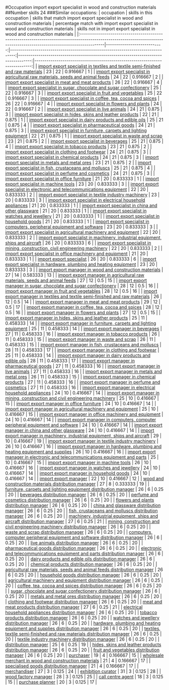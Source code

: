 #Occupation import export specialist in wood and construction materials
##Number skills 24
###Similar occupations:
| occupation                                                                                                                                                              |   skills in this occupation |   skills that match import export specialist in wood and construction materials |   percentage match with import export specialist in wood and construction materials |   skills not in import export specialist in wood and construction materials |
|:------------------------------------------------------------------------------------------------------------------------------------------------------------------------|----------------------------:|--------------------------------------------------------------------------------:|------------------------------------------------------------------------------------:|----------------------------------------------------------------------------:|
| [import export specialist in textiles and textile semi-finished and raw materials](import_export_specialist_in_textiles_and_textile_semi-finished_and_raw_materials.md) |                          23 |                                                                              22 |                                                                            0.916667 |                                                                           1 |
| [import export specialist in agricultural raw materials, seeds and animal feeds](import_export_specialist_in_agricultural_raw_materials,_seeds_and_animal_feeds.md)     |                          24 |                                                                              22 |                                                                            0.916667 |                                                                           2 |
| [import export specialist in meat and meat products](import_export_specialist_in_meat_and_meat_products.md)                                                             |                          26 |                                                                              22 |                                                                            0.916667 |                                                                           4 |
| [import export specialist in sugar, chocolate and sugar confectionery](import_export_specialist_in_sugar,_chocolate_and_sugar_confectionery.md)                         |                          25 |                                                                              22 |                                                                            0.916667 |                                                                           3 |
| [import export specialist in fruit and vegetables](import_export_specialist_in_fruit_and_vegetables.md)                                                                 |                          25 |                                                                              22 |                                                                            0.916667 |                                                                           3 |
| [import export specialist in coffee, tea, cocoa and spices](import_export_specialist_in_coffee,_tea,_cocoa_and_spices.md)                                               |                          26 |                                                                              22 |                                                                            0.916667 |                                                                           4 |
| [import export specialist in flowers and plants](import_export_specialist_in_flowers_and_plants.md)                                                                     |                          24 |                                                                              22 |                                                                            0.916667 |                                                                           2 |
| [import export specialist in live animals](import_export_specialist_in_live_animals.md)                                                                                 |                          24 |                                                                              21 |                                                                            0.875    |                                                                           3 |
| [import export specialist in hides, skins and leather products](import_export_specialist_in_hides,_skins_and_leather_products.md)                                       |                          22 |                                                                              21 |                                                                            0.875    |                                                                           1 |
| [import export specialist in dairy products and edible oils](import_export_specialist_in_dairy_products_and_edible_oils.md)                                             |                          25 |                                                                              21 |                                                                            0.875    |                                                                           4 |
| [import export specialist in pharmaceutical goods](import_export_specialist_in_pharmaceutical_goods.md)                                                                 |                          24 |                                                                              21 |                                                                            0.875    |                                                                           3 |
| [import export specialist in furniture, carpets and lighting equipment](import_export_specialist_in_furniture,_carpets_and_lighting_equipment.md)                       |                          22 |                                                                              21 |                                                                            0.875    |                                                                           1 |
| [import export specialist in waste and scrap](import_export_specialist_in_waste_and_scrap.md)                                                                           |                          23 |                                                                              21 |                                                                            0.875    |                                                                           2 |
| [import export specialist in beverages](import_export_specialist_in_beverages.md)                                                                                       |                          25 |                                                                              21 |                                                                            0.875    |                                                                           4 |
| [import export specialist in tobacco products](import_export_specialist_in_tobacco_products.md)                                                                         |                          23 |                                                                              21 |                                                                            0.875    |                                                                           2 |
| [import export specialist in clothing and footwear](import_export_specialist_in_clothing_and_footwear.md)                                                               |                          24 |                                                                              21 |                                                                            0.875    |                                                                           3 |
| [import export specialist in chemical products](import_export_specialist_in_chemical_products.md)                                                                       |                          24 |                                                                              21 |                                                                            0.875    |                                                                           3 |
| [import export specialist in metals and metal ores](import_export_specialist_in_metals_and_metal_ores.md)                                                               |                          23 |                                                                              21 |                                                                            0.875    |                                                                           2 |
| [import export specialist in  fish, crustaceans and molluscs](import_export_specialist_in__fish,_crustaceans_and_molluscs.md)                                           |                          25 |                                                                              21 |                                                                            0.875    |                                                                           4 |
| [import export specialist in perfume and cosmetics](import_export_specialist_in_perfume_and_cosmetics.md)                                                               |                          24 |                                                                              21 |                                                                            0.875    |                                                                           3 |
| [import export specialist in office furniture](import_export_specialist_in_office_furniture.md)                                                                         |                          21 |                                                                              20 |                                                                            0.833333 |                                                                           1 |
| [import export specialist in machine tools](import_export_specialist_in_machine_tools.md)                                                                               |                          23 |                                                                              20 |                                                                            0.833333 |                                                                           3 |
| [import export specialist in electronic and telecommunications equipment](import_export_specialist_in_electronic_and_telecommunications_equipment.md)                   |                          22 |                                                                              20 |                                                                            0.833333 |                                                                           2 |
| [import export specialist in textile industry machinery](import_export_specialist_in_textile_industry_machinery.md)                                                     |                          23 |                                                                              20 |                                                                            0.833333 |                                                                           3 |
| [import export specialist in electrical household appliances](import_export_specialist_in_electrical_household_appliances.md)                                           |                          21 |                                                                              20 |                                                                            0.833333 |                                                                           1 |
| [import export specialist in china and other glassware](import_export_specialist_in_china_and_other_glassware.md)                                                       |                          21 |                                                                              20 |                                                                            0.833333 |                                                                           1 |
| [import export specialist in watches and jewellery](import_export_specialist_in_watches_and_jewellery.md)                                                               |                          21 |                                                                              20 |                                                                            0.833333 |                                                                           1 |
| [import export specialist in household goods](import_export_specialist_in_household_goods.md)                                                                           |                          21 |                                                                              20 |                                                                            0.833333 |                                                                           1 |
| [import export specialist in computers, peripheral equipment and software](import_export_specialist_in_computers,_peripheral_equipment_and_software.md)                 |                          23 |                                                                              20 |                                                                            0.833333 |                                                                           3 |
| [import export specialist in agricultural machinery and equipment](import_export_specialist_in_agricultural_machinery_and_equipment.md)                                 |                          22 |                                                                              20 |                                                                            0.833333 |                                                                           2 |
| [import export specialist in machinery, industrial equipment, ships and aircraft](import_export_specialist_in_machinery,_industrial_equipment,_ships_and_aircraft.md)   |                          26 |                                                                              20 |                                                                            0.833333 |                                                                           6 |
| [import export specialist in mining, construction, civil engineering machinery](import_export_specialist_in_mining,_construction,_civil_engineering_machinery.md)       |                          22 |                                                                              20 |                                                                            0.833333 |                                                                           2 |
| [import export specialist in office machinery and equipment](import_export_specialist_in_office_machinery_and_equipment.md)                                             |                          21 |                                                                              20 |                                                                            0.833333 |                                                                           1 |
| [import export specialist](import_export_specialist.md)                                                                                                                 |                          26 |                                                                              20 |                                                                            0.833333 |                                                                           6 |
| [import export specialist in hardware, plumbing and heating equipment](import_export_specialist_in_hardware,_plumbing_and_heating_equipment.md)                         |                          23 |                                                                              20 |                                                                            0.833333 |                                                                           3 |
| [import export manager in wood and construction materials](import_export_manager_in_wood_and_construction_materials.md)                                                 |                          27 |                                                                              14 |                                                                            0.583333 |                                                                          13 |
| [import export manager in agricultural raw materials, seeds and animal feeds](import_export_manager_in_agricultural_raw_materials,_seeds_and_animal_feeds.md)           |                          27 |                                                                              12 |                                                                            0.5      |                                                                          15 |
| [import export manager in sugar, chocolate and sugar confectionery](import_export_manager_in_sugar,_chocolate_and_sugar_confectionery.md)                               |                          28 |                                                                              12 |                                                                            0.5      |                                                                          16 |
| [import export manager in fruit and vegetables](import_export_manager_in_fruit_and_vegetables.md)                                                                       |                          28 |                                                                              12 |                                                                            0.5      |                                                                          16 |
| [import export manager in textiles and textile semi-finished and raw materials](import_export_manager_in_textiles_and_textile_semi-finished_and_raw_materials.md)       |                          26 |                                                                              12 |                                                                            0.5      |                                                                          14 |
| [import export manager in meat and meat products](import_export_manager_in_meat_and_meat_products.md)                                                                   |                          29 |                                                                              12 |                                                                            0.5      |                                                                          17 |
| [import export manager in coffee, tea, cocoa and spices](import_export_manager_in_coffee,_tea,_cocoa_and_spices.md)                                                     |                          28 |                                                                              12 |                                                                            0.5      |                                                                          16 |
| [import export manager in flowers and plants](import_export_manager_in_flowers_and_plants.md)                                                                           |                          27 |                                                                              12 |                                                                            0.5      |                                                                          15 |
| [import export manager in hides, skins and leather products](import_export_manager_in_hides,_skins_and_leather_products.md)                                             |                          25 |                                                                              11 |                                                                            0.458333 |                                                                          14 |
| [import export manager in furniture, carpets and lighting equipment](import_export_manager_in_furniture,_carpets_and_lighting_equipment.md)                             |                          25 |                                                                              11 |                                                                            0.458333 |                                                                          14 |
| [import export manager in beverages](import_export_manager_in_beverages.md)                                                                                             |                          27 |                                                                              11 |                                                                            0.458333 |                                                                          16 |
| [import export manager in tobacco products](import_export_manager_in_tobacco_products.md)                                                                               |                          26 |                                                                              11 |                                                                            0.458333 |                                                                          15 |
| [import export manager in waste and scrap](import_export_manager_in_waste_and_scrap.md)                                                                                 |                          26 |                                                                              11 |                                                                            0.458333 |                                                                          15 |
| [import export manager in fish, crustaceans and molluscs](import_export_manager_in_fish,_crustaceans_and_molluscs.md)                                                   |                          28 |                                                                              11 |                                                                            0.458333 |                                                                          17 |
| [import export manager in clothing and footwear](import_export_manager_in_clothing_and_footwear.md)                                                                     |                          25 |                                                                              11 |                                                                            0.458333 |                                                                          14 |
| [import export manager in dairy products and edible oils](import_export_manager_in_dairy_products_and_edible_oils.md)                                                   |                          28 |                                                                              11 |                                                                            0.458333 |                                                                          17 |
| [import export manager in pharmaceutical goods](import_export_manager_in_pharmaceutical_goods.md)                                                                       |                          27 |                                                                              11 |                                                                            0.458333 |                                                                          16 |
| [import export manager in live animals](import_export_manager_in_live_animals.md)                                                                                       |                          27 |                                                                              11 |                                                                            0.458333 |                                                                          16 |
| [import export manager in metals and metal ores](import_export_manager_in_metals_and_metal_ores.md)                                                                     |                          26 |                                                                              11 |                                                                            0.458333 |                                                                          15 |
| [import export manager in chemical products](import_export_manager_in_chemical_products.md)                                                                             |                          27 |                                                                              11 |                                                                            0.458333 |                                                                          16 |
| [import export manager in perfume and cosmetics](import_export_manager_in_perfume_and_cosmetics.md)                                                                     |                          27 |                                                                              11 |                                                                            0.458333 |                                                                          16 |
| [import export manager in electrical household appliances](import_export_manager_in_electrical_household_appliances.md)                                                 |                          24 |                                                                              10 |                                                                            0.416667 |                                                                          14 |
| [import export manager in mining, construction and civil engineering machinery](import_export_manager_in_mining,_construction_and_civil_engineering_machinery.md)       |                          25 |                                                                              10 |                                                                            0.416667 |                                                                          15 |
| [import export manager in office furniture](import_export_manager_in_office_furniture.md)                                                                               |                          24 |                                                                              10 |                                                                            0.416667 |                                                                          14 |
| [import export manager in agricultural machinery and equipment](import_export_manager_in_agricultural_machinery_and_equipment.md)                                       |                          25 |                                                                              10 |                                                                            0.416667 |                                                                          15 |
| [import export manager in office machinery and equipment](import_export_manager_in_office_machinery_and_equipment.md)                                                   |                          24 |                                                                              10 |                                                                            0.416667 |                                                                          14 |
| [import export manager in computers, computer peripheral equipment and software](import_export_manager_in_computers,_computer_peripheral_equipment_and_software.md)     |                          24 |                                                                              10 |                                                                            0.416667 |                                                                          14 |
| [import export manager in china and other glassware](import_export_manager_in_china_and_other_glassware.md)                                                             |                          24 |                                                                              10 |                                                                            0.416667 |                                                                          14 |
| [import export manager in machinery, industrial equipment, ships and aircraft](import_export_manager_in_machinery,_industrial_equipment,_ships_and_aircraft.md)         |                          29 |                                                                              10 |                                                                            0.416667 |                                                                          19 |
| [import export manager in textile industry machinery](import_export_manager_in_textile_industry_machinery.md)                                                           |                          26 |                                                                              10 |                                                                            0.416667 |                                                                          16 |
| [import export manager in hardware, plumbing and heating equipment and supplies](import_export_manager_in_hardware,_plumbing_and_heating_equipment_and_supplies.md)     |                          26 |                                                                              10 |                                                                            0.416667 |                                                                          16 |
| [import export manager in electronic and telecommunications equipment and parts](import_export_manager_in_electronic_and_telecommunications_equipment_and_parts.md)     |                          25 |                                                                              10 |                                                                            0.416667 |                                                                          15 |
| [import export manager in machine tools](import_export_manager_in_machine_tools.md)                                                                                     |                          26 |                                                                              10 |                                                                            0.416667 |                                                                          16 |
| [import export manager in watches and jewellery](import_export_manager_in_watches_and_jewellery.md)                                                                     |                          24 |                                                                              10 |                                                                            0.416667 |                                                                          14 |
| [import export manager in household goods](import_export_manager_in_household_goods.md)                                                                                 |                          24 |                                                                              10 |                                                                            0.416667 |                                                                          14 |
| [import export manager](import_export_manager.md)                                                                                                                       |                          22 |                                                                              10 |                                                                            0.416667 |                                                                          12 |
| [wood and construction materials distribution manager](wood_and_construction_materials_distribution_manager.md)                                                         |                          27 |                                                                               8 |                                                                            0.333333 |                                                                          19 |
| [furniture, carpets and lighting equipment distribution manager](furniture,_carpets_and_lighting_equipment_distribution_manager.md)                                     |                          26 |                                                                               6 |                                                                            0.25     |                                                                          20 |
| [beverages distribution manager](beverages_distribution_manager.md)                                                                                                     |                          26 |                                                                               6 |                                                                            0.25     |                                                                          20 |
| [perfume and cosmetics distribution manager](perfume_and_cosmetics_distribution_manager.md)                                                                             |                          26 |                                                                               6 |                                                                            0.25     |                                                                          20 |
| [flowers and plants distribution manager](flowers_and_plants_distribution_manager.md)                                                                                   |                          26 |                                                                               6 |                                                                            0.25     |                                                                          20 |
| [china and glassware distribution manager](china_and_glassware_distribution_manager.md)                                                                                 |                          26 |                                                                               6 |                                                                            0.25     |                                                                          20 |
| [fish, crustaceans and molluscs distribution manager](fish,_crustaceans_and_molluscs_distribution_manager.md)                                                           |                          26 |                                                                               6 |                                                                            0.25     |                                                                          20 |
| [machinery, industrial equipment, ships and aircraft distribution manager](machinery,_industrial_equipment,_ships_and_aircraft_distribution_manager.md)                 |                          27 |                                                                               6 |                                                                            0.25     |                                                                          21 |
| [mining, construction and civil engineering machinery distribution manager](mining,_construction_and_civil_engineering_machinery_distribution_manager.md)               |                          26 |                                                                               6 |                                                                            0.25     |                                                                          20 |
| [waste and scrap distribution manager](waste_and_scrap_distribution_manager.md)                                                                                         |                          26 |                                                                               6 |                                                                            0.25     |                                                                          20 |
| [computers, computer peripheral equipment and software distribution manager](computers,_computer_peripheral_equipment_and_software_distribution_manager.md)             |                          26 |                                                                               6 |                                                                            0.25     |                                                                          20 |
| [live animals distribution manager](live_animals_distribution_manager.md)                                                                                               |                          26 |                                                                               6 |                                                                            0.25     |                                                                          20 |
| [pharmaceutical goods distribution manager](pharmaceutical_goods_distribution_manager.md)                                                                               |                          26 |                                                                               6 |                                                                            0.25     |                                                                          20 |
| [electronic and telecommunications equipment and parts distribution manager](electronic_and_telecommunications_equipment_and_parts_distribution_manager.md)             |                          26 |                                                                               6 |                                                                            0.25     |                                                                          20 |
| [dairy products and edible oils distribution manager](dairy_products_and_edible_oils_distribution_manager.md)                                                           |                          26 |                                                                               6 |                                                                            0.25     |                                                                          20 |
| [chemical products distribution manager](chemical_products_distribution_manager.md)                                                                                     |                          26 |                                                                               6 |                                                                            0.25     |                                                                          20 |
| [agricultural raw materials, seeds and animal feeds distribution manager](agricultural_raw_materials,_seeds_and_animal_feeds_distribution_manager.md)                   |                          26 |                                                                               6 |                                                                            0.25     |                                                                          20 |
| [household goods distribution manager](household_goods_distribution_manager.md)                                                                                         |                          26 |                                                                               6 |                                                                            0.25     |                                                                          20 |
| [agricultural machinery and equipment distribution manager](agricultural_machinery_and_equipment_distribution_manager.md)                                               |                          26 |                                                                               6 |                                                                            0.25     |                                                                          20 |
| [coffee, tea, cocoa and spices distribution manager](coffee,_tea,_cocoa_and_spices_distribution_manager.md)                                                             |                          26 |                                                                               6 |                                                                            0.25     |                                                                          20 |
| [sugar, chocolate and sugar confectionery distribution manager](sugar,_chocolate_and_sugar_confectionery_distribution_manager.md)                                       |                          26 |                                                                               6 |                                                                            0.25     |                                                                          20 |
| [metals and metal ores distribution manager](metals_and_metal_ores_distribution_manager.md)                                                                             |                          26 |                                                                               6 |                                                                            0.25     |                                                                          20 |
| [clothing and footwear distribution manager](clothing_and_footwear_distribution_manager.md)                                                                             |                          26 |                                                                               6 |                                                                            0.25     |                                                                          20 |
| [meat and meat products distribution manager](meat_and_meat_products_distribution_manager.md)                                                                           |                          27 |                                                                               6 |                                                                            0.25     |                                                                          21 |
| [electrical household appliances distribution manager](electrical_household_appliances_distribution_manager.md)                                                         |                          26 |                                                                               6 |                                                                            0.25     |                                                                          20 |
| [tobacco products distribution manager](tobacco_products_distribution_manager.md)                                                                                       |                          26 |                                                                               6 |                                                                            0.25     |                                                                          20 |
| [watches and jewellery distribution manager](watches_and_jewellery_distribution_manager.md)                                                                             |                          26 |                                                                               6 |                                                                            0.25     |                                                                          20 |
| [hardware, plumbing and heating equipment and supplies distribution manager](hardware,_plumbing_and_heating_equipment_and_supplies_distribution_manager.md)             |                          26 |                                                                               6 |                                                                            0.25     |                                                                          20 |
| [textiles, textile semi-finished and raw materials distribution manager](textiles,_textile_semi-finished_and_raw_materials_distribution_manager.md)                     |                          26 |                                                                               6 |                                                                            0.25     |                                                                          20 |
| [textile industry machinery distribution manager](textile_industry_machinery_distribution_manager.md)                                                                   |                          26 |                                                                               6 |                                                                            0.25     |                                                                          20 |
| [distribution manager](distribution_manager.md)                                                                                                                         |                          25 |                                                                               6 |                                                                            0.25     |                                                                          19 |
| [hides, skins and leather products distribution manager](hides,_skins_and_leather_products_distribution_manager.md)                                                     |                          26 |                                                                               6 |                                                                            0.25     |                                                                          20 |
| [fruit and vegetables distribution manager](fruit_and_vegetables_distribution_manager.md)                                                                               |                          26 |                                                                               6 |                                                                            0.25     |                                                                          20 |
| [purchaser](purchaser.md)                                                                                                                                               |                          19 |                                                                               4 |                                                                            0.166667 |                                                                          15 |
| [wholesale merchant in wood and construction materials](wholesale_merchant_in_wood_and_construction_materials.md)                                                       |                          21 |                                                                               4 |                                                                            0.166667 |                                                                          17 |
| [specialised goods distribution manager](specialised_goods_distribution_manager.md)                                                                                     |                          21 |                                                                               4 |                                                                            0.166667 |                                                                          17 |
| [merchandiser](merchandiser.md)                                                                                                                                         |                          27 |                                                                               3 |                                                                            0.125    |                                                                          24 |
| [exhibition curator](exhibition_curator.md)                                                                                                                             |                          31 |                                                                               3 |                                                                            0.125    |                                                                          28 |
| [wood factory manager](wood_factory_manager.md)                                                                                                                         |                          28 |                                                                               3 |                                                                            0.125    |                                                                          25 |
| [call centre agent](call_centre_agent.md)                                                                                                                               |                          18 |                                                                               3 |                                                                            0.125    |                                                                          15 |
| [purchase planner](purchase_planner.md)                                                                                                                                 |                          20 |                                                                               3 |                                                                            0.125    |                                                                          17 |
